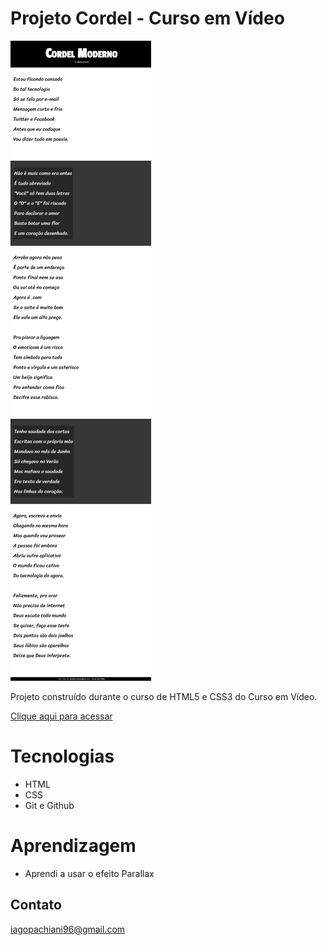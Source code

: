 # Projeto Cordel - Curso em Vídeo

![preview](./imagens/preview.png)

Projeto construído durante o curso de HTML5 e CSS3 do Curso em Vídeo.

[Clique aqui para acessar](https://iagovalverde.github.io/Projeto-Cordel/)

# Tecnologias

- HTML
- CSS
- Git e Github

# Aprendizagem

- Aprendi a usar o efeito Parallax

## Contato

iagopachiani96@gmail.com